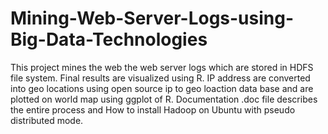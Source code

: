 # Mining-Web-Server-Logs-using-Big-Data-Technologies
This project mines the web the web server logs which are stored in HDFS file system. Final results are visualized using R. IP address are converted into geo locations using open source ip to geo loaction data base and are plotted on world map using ggplot of R. Documentation .doc file describes the entire process and How to install Hadoop on Ubuntu with pseudo distributed mode.
